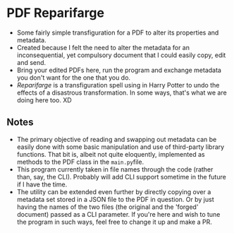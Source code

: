 # PDF Reparifarge

- Some fairly simple transfiguration for a PDF to alter its properties and metadata. 
- Created because I felt the need to alter the metadata for an inconsequential, yet compulsory document that I could easily copy, edit and send.
- Bring your edited PDFs here, run the program and exchange metadata you don't want for the one that you do. 
- *Reparifarge* is a transfiguration spell using in Harry Potter to undo the effects of a disastrous transformation. In some ways, that's what we are doing here too. XD


## Notes

- The primary objective of reading and swapping out metadata can be easily done with some basic manipulation and use of third-party library functions. That bit is, albeit not quite eloquently, implemented as methods to the PDF class in the `main.py`file.
- This program currently taken in file names through the code (rather than, say, the CLI). Probably will add CLI support sometime in the future if I have the time.
- The utility can be extended even further by directly copying over a metadata set stored in a JSON file to the PDF in question. Or by just having the names of the two files (the original and the 'forged' document) passed as a CLI parameter. If you're here and wish to tune the program in such ways, feel free to change it up and make a PR.
